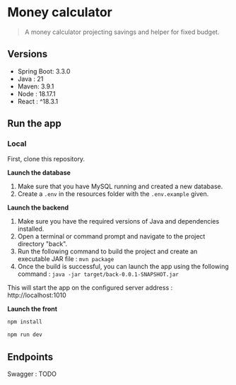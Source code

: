 # Money calculator

> A money calculator projecting savings and helper for fixed budget.

## Versions
- Spring Boot: 3.3.0
- Java : 21
- Maven: 3.9.1
- Node : 18.17.1
- React : ^18.3.1

## Run the app

### Local

First, clone this repository.

**Launch the database**
1. Make sure that you have MySQL running and created a new database.
2. Create a `.env` in the resources folder with the `.env.example` given.

**Launch the backend**
1. Make sure you have the required versions of Java and dependencies installed.
2. Open a terminal or command prompt and navigate to the project directory "back".
3. Run the following command to build the project and create an executable JAR file : `mvn package`
4. Once the build is successful, you can launch the app using the following command : `java -jar target/back-0.0.1-SNAPSHOT.jar`

This will start the app on the configured server address : http://localhost:1010

**Launch the front**
```bash
npm install

npm run dev
```

## Endpoints

Swagger : TODO

